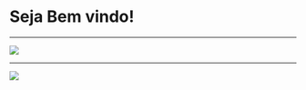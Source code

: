 
# Seja Bem vindo!
---

![](https://media3.giphy.com/media/CIdnUawKas9LjwPRSJ/giphy.gif?cid=790b76119aa617a704cd21fdc8f5bffc61a688694fc09a4c&rid=giphy.gif&ct=g)

---

![](https://komarev.com/ghpvc/?username=anagabrielecnp&color=blue&style=flat)
